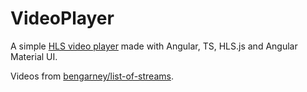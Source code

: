 # VideoPlayer

A simple [HLS video player](https://rightonhana.github.io/hls-player/) made with Angular, TS, HLS.js and Angular Material UI.

Videos from [bengarney/list-of-streams](https://github.com/bengarney/list-of-streams).